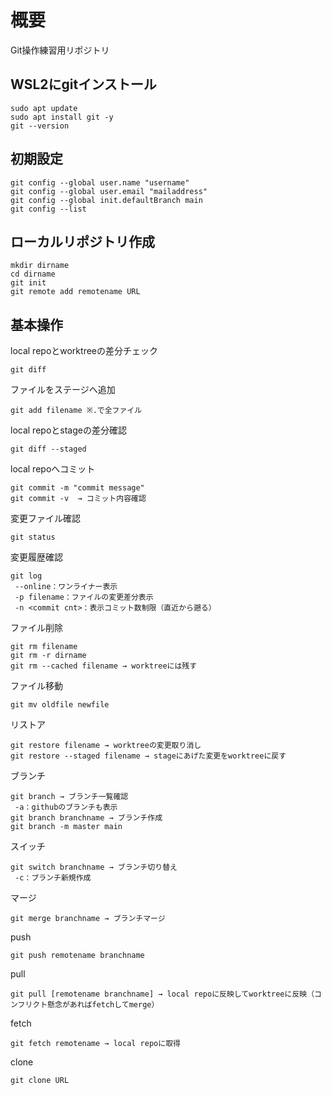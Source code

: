 # 概要
Git操作練習用リポジトリ

## WSL2にgitインストール
```
sudo apt update
sudo apt install git -y
git --version
```

## 初期設定
```
git config --global user.name "username"
git config --global user.email "mailaddress"
git config --global init.defaultBranch main
git config --list
```

## ローカルリポジトリ作成
```
mkdir dirname
cd dirname
git init
git remote add remotename URL
```

## 基本操作
local repoとworktreeの差分チェック
```
git diff
```

ファイルをステージへ追加
```
git add filename ※.で全ファイル
```

local repoとstageの差分確認
```
git diff --staged
```

local repoへコミット
```
git commit -m "commit message" 
git commit -v  → コミット内容確認
```

変更ファイル確認
```
git status
```

変更履歴確認
```
git log
 --online：ワンライナー表示
 -p filename：ファイルの変更差分表示
 -n <commit cnt>：表示コミット数制限（直近から遡る）
```

ファイル削除
```
git rm filename
git rm -r dirname
git rm --cached filename → worktreeには残す
```

ファイル移動
```
git mv oldfile newfile
```

リストア
```
git restore filename → worktreeの変更取り消し
git restore --staged filename → stageにあげた変更をworktreeに戻す
```

ブランチ
```
git branch → ブランチ一覧確認
 -a：githubのブランチも表示
git branch branchname → ブランチ作成
git branch -m master main
```

スイッチ
```
git switch branchname → ブランチ切り替え
 -c：ブランチ新規作成
```

マージ
```
git merge branchname → ブランチマージ
```

push
```
git push remotename branchname
```

pull
```
git pull [remotename branchname] → local repoに反映してworktreeに反映（コンフリクト懸念があればfetchしてmerge）
```

fetch
```
git fetch remotename → local repoに取得
```

clone
```
git clone URL
```